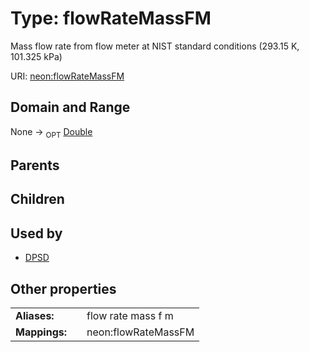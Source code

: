 
# Type: flowRateMassFM


Mass flow rate from flow meter at NIST standard conditions (293.15 K, 101.325 kPa)

URI: [neon:flowRateMassFM](https://data.neonscience.org/flowRateMassFM)


## Domain and Range

None ->  <sub>OPT</sub> [Double](types/Double.md)

## Parents


## Children


## Used by

 * [DPSD](DPSD.md)

## Other properties

|  |  |  |
| --- | --- | --- |
| **Aliases:** | | flow rate mass f m |
| **Mappings:** | | neon:flowRateMassFM |

